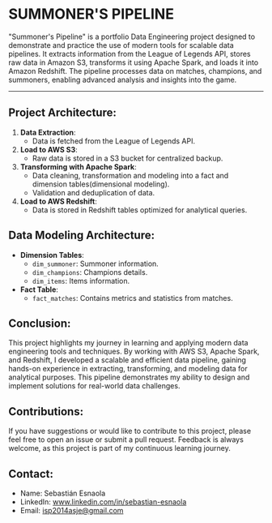 # SUMMONER'S PIPELINE
"Summoner's Pipeline" is a portfolio Data Engineering project designed to demonstrate and practice the use of modern tools for scalable data pipelines. It extracts information from the League of Legends API, stores raw data in Amazon S3, transforms it using Apache Spark, and loads it into Amazon Redshift. The pipeline processes data on matches, champions, and summoners, enabling advanced analysis and insights into the game.

---

## Project Architecture:
1. **Data Extraction**:
    - Data is fetched from the League of Legends API.
2. **Load to AWS S3**:
    - Raw data is stored in a S3 bucket for centralized backup.
3. **Transforming with Apache Spark**:
    - Data cleaning, transformation and modeling into a fact and dimension tables(dimensional modeling).
    - Validation and deduplication of data.
4. **Load to AWS Redshift**:
    - Data is stored in Redshift tables optimized for analytical queries.

## Data Modeling Architecture:
- **Dimension Tables**:
    - `dim_summoner`: Summoner information.
    - `dim_champions`: Champions details.
    - `dim_items`: Items information.
- **Fact Table**:
    - `fact_matches`: Contains metrics and statistics from matches.

## Conclusion:
This project highlights my journey in learning and applying modern data engineering tools and techniques. By working with AWS S3, Apache Spark, and Redshift, I developed a scalable and efficient data pipeline, gaining hands-on experience in extracting, transforming, and modeling data for analytical purposes. This pipeline demonstrates my ability to design and implement solutions for real-world data challenges.

## Contributions:
If you have suggestions or would like to contribute to this project, please feel free to open an issue or submit a pull request. Feedback is always welcome, as this project is part of my continuous learning journey.

## Contact:
- Name: Sebastián Esnaola
- LinkedIn: www.linkedin.com/in/sebastian-esnaola
- Email: isp2014asje@gmail.com